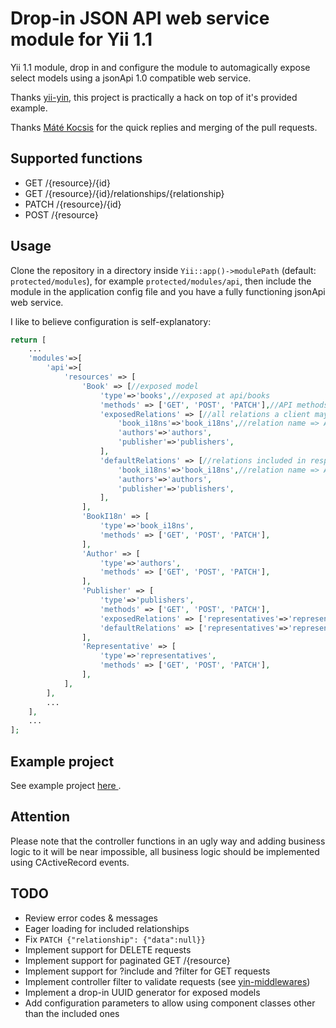 # Drop-in JSON API web service module for Yii 1.1

Yii 1.1 module, drop in and configure the module to automagically expose select models using a jsonApi 1.0 compatible web service.

Thanks [yii-yin](https://github.com/woohoolabs/yin), this project is practically a hack on top of it's provided example.

Thanks [Máté Kocsis](https://github.com/kocsismate) for the quick replies and merging of the pull requests.

## Supported functions

* GET /{resource}/{id}
* GET /{resource}/{id}/relationships/{relationship}
* PATCH /{resource}/{id}
* POST /{resource}

## Usage
Clone the repository in a directory inside `Yii::app()->modulePath` (default: `protected/modules`), for example `protected/modules/api`, then include the module in the application config file and you have a fully functioning jsonApi web service.

I like to believe configuration is self-explanatory:
```php
return [
    ...
	'modules'=>[
        'api'=>[
            'resources' => [
                'Book' => [//exposed model
                    'type'=>'books',//exposed at api/books
                    'methods' => ['GET', 'POST', 'PATCH'],//API methods supported for this model
                    'exposedRelations' => [//all relations a client may access using the API
                        'book_i18ns'=>'book_i18ns',//relation name => API type (route)
                        'authors'=>'authors',
                        'publisher'=>'publishers',
                    ],
                    'defaultRelations' => [//relations included in response for GET api/book/1
                        'book_i18ns'=>'book_i18ns',//relation name => API type (route)
                        'authors'=>'authors',
                        'publisher'=>'publishers',
                    ],
                ],
                'BookI18n' => [
                    'type'=>'book_i18ns',
                    'methods' => ['GET', 'POST', 'PATCH'],
                ],
                'Author' => [
                    'type'=>'authors',
                    'methods' => ['GET', 'POST', 'PATCH'],
                ],
                'Publisher' => [
                    'type'=>'publishers',
                    'methods' => ['GET', 'POST', 'PATCH'],
                    'exposedRelations' => ['representatives'=>'representatives'],
                    'defaultRelations' => ['representatives'=>'representatives'],
                ],
                'Representative' => [
                    'type'=>'representatives',
                    'methods' => ['GET', 'POST', 'PATCH'],
                ],
            ],
        ],
        ...
	],
	...
];
```

## Example project
See example project [ here ](https://github.com/dimvic/yii-yin-example).

## Attention
Please note that the controller functions in an ugly way and adding business logic to it will be near impossible, all business logic should be implemented using CActiveRecord events.

## TODO
* Review error codes & messages
* Eager loading for included relationships
* Fix `PATCH {"relationship": {"data":null}}`
* Implement support for DELETE requests
* Implement support for paginated GET /{resource}
* Implement support for ?include and ?filter for GET requests
* Implement controller filter to validate requests (see [yin-middlewares](https://github.com/woohoolabs/yin-middlewares))
* Implement a drop-in UUID generator for exposed models
* Add configuration parameters to allow using component classes other than the included ones
